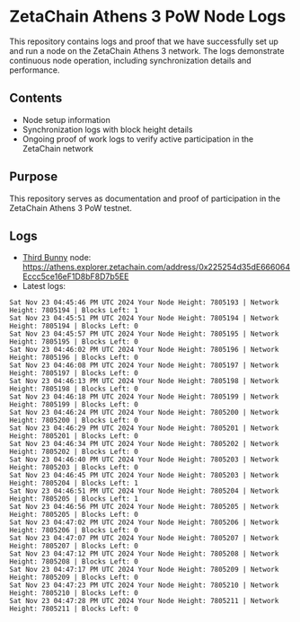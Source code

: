 # ZetaChain Athens 3 PoW Node Logs
This repository contains logs and proof that we have successfully set up and run a node on the ZetaChain Athens 3 network. The logs demonstrate continuous node operation, including synchronization details and performance.

## Contents
- Node setup information
- Synchronization logs with block height details
- Ongoing proof of work logs to verify active participation in the ZetaChain network

## Purpose
This repository serves as documentation and proof of participation in the ZetaChain Athens 3 PoW testnet.

## Logs

- [Third Bunny](https://thirdbunny.xyz/) node: https://athens.explorer.zetachain.com/address/0x225254d35dE666064Eccc5ce16eF1D8bF8D7b5EE
- Latest logs:
```
Sat Nov 23 04:45:46 PM UTC 2024 Your Node Height: 7805193 | Network Height: 7805194 | Blocks Left: 1
Sat Nov 23 04:45:51 PM UTC 2024 Your Node Height: 7805194 | Network Height: 7805194 | Blocks Left: 0
Sat Nov 23 04:45:57 PM UTC 2024 Your Node Height: 7805195 | Network Height: 7805195 | Blocks Left: 0
Sat Nov 23 04:46:02 PM UTC 2024 Your Node Height: 7805196 | Network Height: 7805196 | Blocks Left: 0
Sat Nov 23 04:46:08 PM UTC 2024 Your Node Height: 7805197 | Network Height: 7805197 | Blocks Left: 0
Sat Nov 23 04:46:13 PM UTC 2024 Your Node Height: 7805198 | Network Height: 7805198 | Blocks Left: 0
Sat Nov 23 04:46:18 PM UTC 2024 Your Node Height: 7805199 | Network Height: 7805199 | Blocks Left: 0
Sat Nov 23 04:46:24 PM UTC 2024 Your Node Height: 7805200 | Network Height: 7805200 | Blocks Left: 0
Sat Nov 23 04:46:29 PM UTC 2024 Your Node Height: 7805201 | Network Height: 7805201 | Blocks Left: 0
Sat Nov 23 04:46:34 PM UTC 2024 Your Node Height: 7805202 | Network Height: 7805202 | Blocks Left: 0
Sat Nov 23 04:46:40 PM UTC 2024 Your Node Height: 7805203 | Network Height: 7805203 | Blocks Left: 0
Sat Nov 23 04:46:45 PM UTC 2024 Your Node Height: 7805203 | Network Height: 7805204 | Blocks Left: 1
Sat Nov 23 04:46:51 PM UTC 2024 Your Node Height: 7805204 | Network Height: 7805205 | Blocks Left: 1
Sat Nov 23 04:46:56 PM UTC 2024 Your Node Height: 7805205 | Network Height: 7805205 | Blocks Left: 0
Sat Nov 23 04:47:02 PM UTC 2024 Your Node Height: 7805206 | Network Height: 7805206 | Blocks Left: 0
Sat Nov 23 04:47:07 PM UTC 2024 Your Node Height: 7805207 | Network Height: 7805207 | Blocks Left: 0
Sat Nov 23 04:47:12 PM UTC 2024 Your Node Height: 7805208 | Network Height: 7805208 | Blocks Left: 0
Sat Nov 23 04:47:17 PM UTC 2024 Your Node Height: 7805209 | Network Height: 7805209 | Blocks Left: 0
Sat Nov 23 04:47:23 PM UTC 2024 Your Node Height: 7805210 | Network Height: 7805210 | Blocks Left: 0
Sat Nov 23 04:47:28 PM UTC 2024 Your Node Height: 7805211 | Network Height: 7805211 | Blocks Left: 0
```

